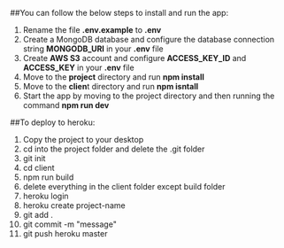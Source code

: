 ##You can follow the below steps to install and run the app:

1. Rename the file **.env.example** to **.env**
2. Create a MongoDB database and configure the database connection string **MONGODB_URI** in your **.env** file
3. Create **AWS S3** account and configure **ACCESS_KEY_ID** and **ACCESS_KEY** in your **.env** file
4. Move to the **project** directory and run **npm install**
5. Move to the **clien**t directory and run **npm isntall**
6. Start the app by moving to the project directory and then running the command **npm run dev**

##To deploy to heroku:

1. Copy the project to your desktop
2. cd into the project folder and delete the .git folder
3. git init
4. cd client
5. npm run build
6. delete everything in the client folder except build folder
7. heroku login
8. heroku create project-name
9. git add .
10. git commit -m "message"
11. git push heroku master
